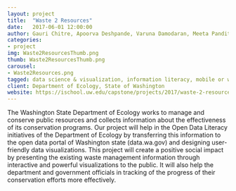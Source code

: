 ```yaml
---
layout: project
title:  "Waste 2 Resources"
date:   2017-06-01 12:00:00
author: Gauri Chitre, Apoorva Deshpande, Varuna Damodaran, Meeta Pandit
categories:
- project
img: Waste2ResourcesThumb.png
thumb: Waste2ResourcesThumb.png
carousel:
- Waste2Resources.png
tagged: data science & visualization, information literacy, mobile or web development
client: Department of Ecology, State of Washington
website: https://ischool.uw.edu/capstone/projects/2017/waste-2-resources-open-data-literacy-project
---
```

The Washington State Department of Ecology works to manage and conserve public resources and collects information about the effectiveness of its conservation programs. Our project will help in the Open Data Literacy initiatives of the Department of Ecology by transferring this information to the open data portal of Washington state (data.wa.gov) and designing user-friendly data visualizations. This project will create a positive social impact by presenting the existing waste management information through interactive and powerful visualizations to the public. It will also help the department and government officials in tracking of the progress of their conservation efforts more effectively.
